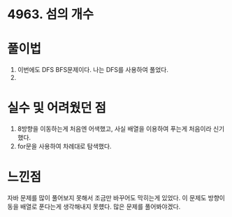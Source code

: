 # 4963. 섬의 개수

# 풀이법

1. 이번에도 DFS BFS문제이다. 나는 DFS를 사용하여 풀었다.
2. 

# 실수 및 어려웠던 점

1. 8방향을 이동하는게 처음엔 어색했고, 사실 배열을 이용하여 푸는게 처음이라 신기했다.
2. for문을 사용하여 차례대로 탐색했다.

# 느낀점

자바 문제를 많이 풀어보지 못해서 조금만 바꾸어도 막히는게 있었다. 이 문제도 방향이동을 배열로 푼다는게 생각해내지 못헀다.
많은 문제를 풀어봐야겠다.